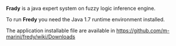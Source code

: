 **Frady** is a java expert system on fuzzy logic inference engine.

To run **Fredy** you need the Java 1.7 runtime environment installed.

The application installable file are available in https://github.com/m-marini/fredy/wiki/Downloads

